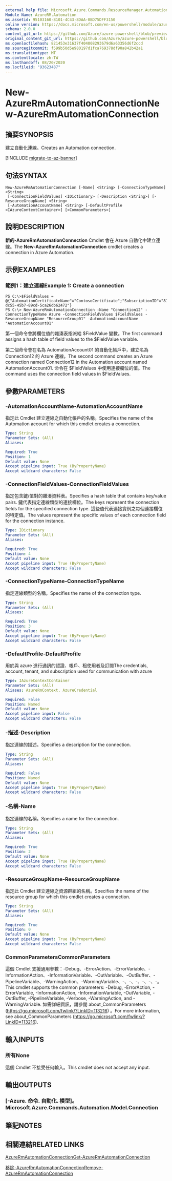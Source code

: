 ```yaml
---
external help file: Microsoft.Azure.Commands.ResourceManager.Automation.dll-Help.xml
Module Name: AzureRM.Automation
ms.assetid: 95103160-8101-4C43-8DAA-0BD75DFF3150
online version: https://docs.microsoft.com/en-us/powershell/module/azurerm.automation/new-azurermautomationconnection
schema: 2.0.0
content_git_url: https://github.com/Azure/azure-powershell/blob/preview/src/ResourceManager/Automation/Commands.Automation/help/New-AzureRMAutomationConnection.md
original_content_git_url: https://github.com/Azure/azure-powershell/blob/preview/src/ResourceManager/Automation/Commands.Automation/help/New-AzureRMAutomationConnection.md
ms.openlocfilehash: 821453e31637f404008293679d6a63356d6f2ccd
ms.sourcegitcommit: f599b50d5e980197d1fca769378df90a842b42a1
ms.translationtype: MT
ms.contentlocale: zh-TW
ms.lasthandoff: 08/20/2020
ms.locfileid: "93623487"
---
```

# <span data-ttu-id="29818-101">New-AzureRmAutomationConnection</span><span class="sxs-lookup"><span data-stu-id="29818-101">New-AzureRmAutomationConnection</span></span>

## <span data-ttu-id="29818-102">摘要</span><span class="sxs-lookup"><span data-stu-id="29818-102">SYNOPSIS</span></span>
<span data-ttu-id="29818-103">建立自動化連線。</span><span class="sxs-lookup"><span data-stu-id="29818-103">Creates an Automation connection.</span></span>

[!INCLUDE [migrate-to-az-banner](../../includes/migrate-to-az-banner.md)]

## <span data-ttu-id="29818-104">句法</span><span class="sxs-lookup"><span data-stu-id="29818-104">SYNTAX</span></span>

```
New-AzureRmAutomationConnection [-Name] <String> [-ConnectionTypeName] <String>
 [-ConnectionFieldValues] <IDictionary> [-Description <String>] [-ResourceGroupName] <String>
 [-AutomationAccountName] <String> [-DefaultProfile <IAzureContextContainer>] [<CommonParameters>]
```

## <span data-ttu-id="29818-105">說明</span><span class="sxs-lookup"><span data-stu-id="29818-105">DESCRIPTION</span></span>
<span data-ttu-id="29818-106">**新的-AzureRmAutomationConnection** Cmdlet 會在 Azure 自動化中建立連線。</span><span class="sxs-lookup"><span data-stu-id="29818-106">The **New-AzureRmAutomationConnection** cmdlet creates a connection in Azure Automation.</span></span>

## <span data-ttu-id="29818-107">示例</span><span class="sxs-lookup"><span data-stu-id="29818-107">EXAMPLES</span></span>

### <span data-ttu-id="29818-108">範例1：建立連線</span><span class="sxs-lookup"><span data-stu-id="29818-108">Example 1: Create a connection</span></span>
```
PS C:\>$FieldValues = @{"AutomationCertificateName"="ContosoCertificate";"SubscriptionID"="81b59010-dc55-45b7-89cd-5ca26db62472"}
PS C:\> New-AzureRmAutomationConnection -Name "Connection12" -ConnectionTypeName Azure -ConnectionFieldValues $FieldValues -ResourceGroupName "ResourceGroup01" -AutomationAccountName "AutomationAccount01"
```

<span data-ttu-id="29818-109">第一個命令會將欄位值的雜湊表指派給 $FieldValue 變數。</span><span class="sxs-lookup"><span data-stu-id="29818-109">The first command assigns a hash table of field values to the $FieldValue variable.</span></span>

<span data-ttu-id="29818-110">第二個命令會在名為 AutomationAccount01 的自動化帳戶中，建立名為 Connection12 的 Azure 連線。</span><span class="sxs-lookup"><span data-stu-id="29818-110">The second command creates an Azure connection named Connection12 in the Automation account named AutomationAccount01.</span></span>
<span data-ttu-id="29818-111">命令在 $FieldValues 中使用連接欄位的值。</span><span class="sxs-lookup"><span data-stu-id="29818-111">The command uses the connection field values in $FieldValues.</span></span>

## <span data-ttu-id="29818-112">參數</span><span class="sxs-lookup"><span data-stu-id="29818-112">PARAMETERS</span></span>

### <span data-ttu-id="29818-113">-AutomationAccountName</span><span class="sxs-lookup"><span data-stu-id="29818-113">-AutomationAccountName</span></span>
<span data-ttu-id="29818-114">指定此 Cmdlet 建立連線之自動化帳戶的名稱。</span><span class="sxs-lookup"><span data-stu-id="29818-114">Specifies the name of the Automation account for which this cmdlet creates a connection.</span></span>

```yaml
Type: String
Parameter Sets: (All)
Aliases: 

Required: True
Position: 1
Default value: None
Accept pipeline input: True (ByPropertyName)
Accept wildcard characters: False
```

### <span data-ttu-id="29818-115">-ConnectionFieldValues</span><span class="sxs-lookup"><span data-stu-id="29818-115">-ConnectionFieldValues</span></span>
<span data-ttu-id="29818-116">指定包含鍵/值對的雜湊資料表。</span><span class="sxs-lookup"><span data-stu-id="29818-116">Specifies a hash table that contains key/value pairs.</span></span>
<span data-ttu-id="29818-117">鍵代表指定連線類型的連接欄位。</span><span class="sxs-lookup"><span data-stu-id="29818-117">The keys represent the connection fields for the specified connection type.</span></span>
<span data-ttu-id="29818-118">這些值代表連接實例之每個連接欄位的特定值。</span><span class="sxs-lookup"><span data-stu-id="29818-118">The values represent the specific values of each connection field for the connection instance.</span></span>

```yaml
Type: IDictionary
Parameter Sets: (All)
Aliases: 

Required: True
Position: 4
Default value: None
Accept pipeline input: True (ByPropertyName)
Accept wildcard characters: False
```

### <span data-ttu-id="29818-119">-ConnectionTypeName</span><span class="sxs-lookup"><span data-stu-id="29818-119">-ConnectionTypeName</span></span>
<span data-ttu-id="29818-120">指定連線類型的名稱。</span><span class="sxs-lookup"><span data-stu-id="29818-120">Specifies the name of the connection type.</span></span>

```yaml
Type: String
Parameter Sets: (All)
Aliases: 

Required: True
Position: 3
Default value: None
Accept pipeline input: True (ByPropertyName)
Accept wildcard characters: False
```

### <span data-ttu-id="29818-121">-DefaultProfile</span><span class="sxs-lookup"><span data-stu-id="29818-121">-DefaultProfile</span></span>
<span data-ttu-id="29818-122">用於與 azure 進行通訊的認證、帳戶、租使用者及訂閱</span><span class="sxs-lookup"><span data-stu-id="29818-122">The credentials, account, tenant, and subscription used for communication with azure</span></span>

```yaml
Type: IAzureContextContainer
Parameter Sets: (All)
Aliases: AzureRmContext, AzureCredential

Required: False
Position: Named
Default value: None
Accept pipeline input: False
Accept wildcard characters: False
```

### <span data-ttu-id="29818-123">-描述</span><span class="sxs-lookup"><span data-stu-id="29818-123">-Description</span></span>
<span data-ttu-id="29818-124">指定連線的描述。</span><span class="sxs-lookup"><span data-stu-id="29818-124">Specifies a description for the connection.</span></span>

```yaml
Type: String
Parameter Sets: (All)
Aliases: 

Required: False
Position: Named
Default value: None
Accept pipeline input: True (ByPropertyName)
Accept wildcard characters: False
```

### <span data-ttu-id="29818-125">-名稱</span><span class="sxs-lookup"><span data-stu-id="29818-125">-Name</span></span>
<span data-ttu-id="29818-126">指定連線的名稱。</span><span class="sxs-lookup"><span data-stu-id="29818-126">Specifies a name for the connection.</span></span>

```yaml
Type: String
Parameter Sets: (All)
Aliases: 

Required: True
Position: 2
Default value: None
Accept pipeline input: True (ByPropertyName)
Accept wildcard characters: False
```

### <span data-ttu-id="29818-127">-ResourceGroupName</span><span class="sxs-lookup"><span data-stu-id="29818-127">-ResourceGroupName</span></span>
<span data-ttu-id="29818-128">指定此 Cmdlet 建立連線之資源群組的名稱。</span><span class="sxs-lookup"><span data-stu-id="29818-128">Specifies the name of the resource group for which this cmdlet creates a connection.</span></span>

```yaml
Type: String
Parameter Sets: (All)
Aliases: 

Required: True
Position: 0
Default value: None
Accept pipeline input: True (ByPropertyName)
Accept wildcard characters: False
```

### <span data-ttu-id="29818-129">CommonParameters</span><span class="sxs-lookup"><span data-stu-id="29818-129">CommonParameters</span></span>
<span data-ttu-id="29818-130">這個 Cmdlet 支援通用參數：-Debug、-ErrorAction、-ErrorVariable、-InformationAction、-InformationVariable、-OutVariable、-OutBuffer、-PipelineVariable、-WarningAction、-WarningVariable、-、-、-、-、-、-。</span><span class="sxs-lookup"><span data-stu-id="29818-130">This cmdlet supports the common parameters: -Debug, -ErrorAction, -ErrorVariable, -InformationAction, -InformationVariable, -OutVariable, -OutBuffer, -PipelineVariable, -Verbose, -WarningAction, and -WarningVariable.</span></span> <span data-ttu-id="29818-131">如需詳細資訊，請參閱 about_CommonParameters (https://go.microsoft.com/fwlink/?LinkID=113216) 。</span><span class="sxs-lookup"><span data-stu-id="29818-131">For more information, see about_CommonParameters (https://go.microsoft.com/fwlink/?LinkID=113216).</span></span>

## <span data-ttu-id="29818-132">輸入</span><span class="sxs-lookup"><span data-stu-id="29818-132">INPUTS</span></span>

### <span data-ttu-id="29818-133">所有</span><span class="sxs-lookup"><span data-stu-id="29818-133">None</span></span>
<span data-ttu-id="29818-134">這個 Cmdlet 不接受任何輸入。</span><span class="sxs-lookup"><span data-stu-id="29818-134">This cmdlet does not accept any input.</span></span>

## <span data-ttu-id="29818-135">輸出</span><span class="sxs-lookup"><span data-stu-id="29818-135">OUTPUTS</span></span>

### <span data-ttu-id="29818-136">[-Azure. 命令. 自動化. 模型]。</span><span class="sxs-lookup"><span data-stu-id="29818-136">Microsoft.Azure.Commands.Automation.Model.Connection</span></span>

## <span data-ttu-id="29818-137">筆記</span><span class="sxs-lookup"><span data-stu-id="29818-137">NOTES</span></span>

## <span data-ttu-id="29818-138">相關連結</span><span class="sxs-lookup"><span data-stu-id="29818-138">RELATED LINKS</span></span>

[<span data-ttu-id="29818-139">AzureRmAutomationConnection</span><span class="sxs-lookup"><span data-stu-id="29818-139">Get-AzureRmAutomationConnection</span></span>](./Get-AzureRMAutomationConnection.md)

[<span data-ttu-id="29818-140">移除-AzureRmAutomationConnection</span><span class="sxs-lookup"><span data-stu-id="29818-140">Remove-AzureRmAutomationConnection</span></span>](./Remove-AzureRMAutomationConnection.md)


